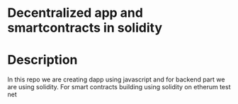 # Decentralized app and smartcontracts in solidity

# Description
In this repo we are creating dapp using javascript and for backend part we are using solidity. For smart contracts building using solidity on etherum test net
